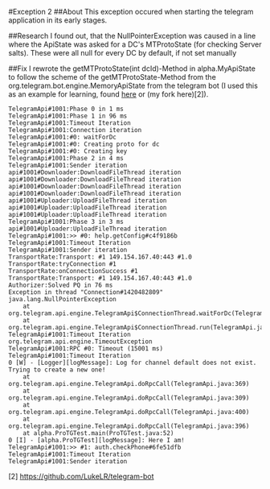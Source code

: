 #Exception 2
##About
This exception occured when starting the telegram application in its early stages.

##Research
I found out, that the NullPointerException was caused in a line where the ApiState was asked for a DC's MTProtoState (for checking Server salts). These were all null for every DC by default, if not set manually

##Fix
I rewrote the getMTProtoState(int dcId)-Method in alpha.MyApiState to follow the scheme of the getMTProtoState-Method from the org.telegram.bot.engine.MemoryApiState from the telegram bot (I used this as an example for learning, found [here][1] or (my fork here)[2]). 

```
TelegramApi#1001:Phase 0 in 1 ms
TelegramApi#1001:Phase 1 in 96 ms
TelegramApi#1001:Timeout Iteration
TelegramApi#1001:Connection iteration
TelegramApi#1001:#0: waitForDc
TelegramApi#1001:#0: Creating proto for dc
TelegramApi#1001:#0: Creating key
TelegramApi#1001:Phase 2 in 4 ms
TelegramApi#1001:Sender iteration
api#1001#Downloader:DownloadFileThread iteration
api#1001#Downloader:DownloadFileThread iteration
api#1001#Downloader:DownloadFileThread iteration
api#1001#Downloader:DownloadFileThread iteration
api#1001#Uploader:UploadFileThread iteration
api#1001#Uploader:UploadFileThread iteration
api#1001#Uploader:UploadFileThread iteration
TelegramApi#1001:Phase 3 in 3 ms
api#1001#Uploader:UploadFileThread iteration
TelegramApi#1001:>> #0: help.getConfig#c4f9186b
TelegramApi#1001:Timeout Iteration
TelegramApi#1001:Sender iteration
TransportRate:Transport: #1 149.154.167.40:443 #1.0
TransportRate:tryConnection #1
TransportRate:onConnectionSuccess #1
TransportRate:Transport: #1 149.154.167.40:443 #1.0
Authorizer:Solved PQ in 76 ms
Exception in thread "Connection#1420482809" java.lang.NullPointerException
	at org.telegram.api.engine.TelegramApi$ConnectionThread.waitForDc(TelegramApi.java:887)
	at org.telegram.api.engine.TelegramApi$ConnectionThread.run(TelegramApi.java:946)
TelegramApi#1001:Timeout Iteration
org.telegram.api.engine.TimeoutException
TelegramApi#1001:RPC #0: Timeout (15001 ms)
TelegramApi#1001:Timeout Iteration
0 [W] - [Logger][logMessage]: Log for channel default does not exist. Trying to create a new one!
	at org.telegram.api.engine.TelegramApi.doRpcCall(TelegramApi.java:369)
	at org.telegram.api.engine.TelegramApi.doRpcCall(TelegramApi.java:309)
	at org.telegram.api.engine.TelegramApi.doRpcCall(TelegramApi.java:400)
	at org.telegram.api.engine.TelegramApi.doRpcCall(TelegramApi.java:396)
	at alpha.ProTGTest.main(ProTGTest.java:52)
0 [I] - [alpha.ProTGTest][logMessage]: Here I am!
TelegramApi#1001:>> #1: auth.checkPhone#6fe51dfb
TelegramApi#1001:Timeout Iteration
TelegramApi#1001:Sender iteration
```

[1]: https://github.com/ex3ndr/telegram-bot
[2] https://github.com/LukeLR/telegram-bot